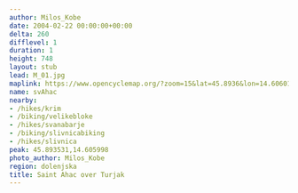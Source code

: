 ```yaml
---
author: Milos_Kobe
date: 2004-02-22 00:00:00+00:00
delta: 260
difflevel: 1
duration: 1
height: 748
layout: stub
lead: M_01.jpg
maplink: https://www.opencyclemap.org/?zoom=15&lat=45.8936&lon=14.60601&layers=B0000
name: svAhac
nearby:
- /hikes/krim
- /biking/velikebloke
- /hikes/svanabarje
- /biking/slivnicabiking
- /hikes/slivnica
peak: 45.893531,14.605998
photo_author: Milos_Kobe
region: dolenjska
title: Saint Ahac over Turjak
---
```

